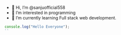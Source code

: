 - 👋 Hi, I’m @sanjuofficial558
- 👀 I’m interested in programming
- 🌱 I’m currently learning Full stack web development.

```javascript
console.log("Hello Everyone");
``
